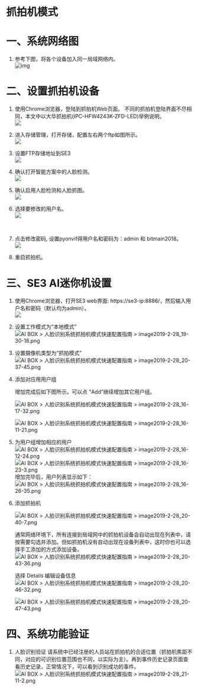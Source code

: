 # 抓拍机模式

# 一、系统网络图

1. 参考下图，将各个设备加入同一局域网络内。<br/>
   ![img](../../../imgs/wang-luo-zhua-pai-ji.png)<br/>

# 二、设置抓拍机设备

1. 使用Chrome浏览器，登陆到抓拍机Web页面。
   不同的抓拍机登陆界面不尽相同，本文中以大华抓拍机(IPC-HFW4243K-ZFD-LED)举例说明。<br/>
   ![](../../../imgs/image2019-2-28_20-52-29.png)<br/>

2. 进入存储管理，打开存储，配置左右两个ftp如图所示。<br/>
   ![](../../../imgs/image2019-3-7_14-19-30.png)<br/>

3. 设置FTP存储地址到SE3<br/>
   ![](../../../imgs/image2019-2-28_21-7-14.png)<br/>

4. 确认打开智能方案中的人脸检测。<br/>
   ![](../../../imgs/image2019-3-7_14-12-38.png)<br/>

5. 确认启用人脸检测和人脸抓图。<br/>
   ![](../../../imgs/image2019-3-7_14-20-47.png)<br/>

6. 选择要修改的用户名。<br/>
   ![](../../../imgs/image2019-3-6_16-11-36.png)

   <br/>
   
7. 点击修改密码, 设置pyonvif得用户名和密码为：admin 和 bitmain2018。<br/>
   ![](../../../imgs/image2019-3-7_17-32-46.png)<br/>

8. 重启抓拍机。

    



# 三、SE3 AI迷你机设置

1. 使用Chrome浏览器，打开SE3 web界面: https://se3-ip:8886/，然后输入用户名和密码（默认均为admin）。<br/>
   ![](../../../imgs/image2019-2-28_15-51-13.png)<br/>

2. 设置工作模式为“本地模式”<br/>
   ![AI BOX > 人脸识别系统抓拍机模式快速配置指南 > image2019-2-28_19-30-18.png](../../../imgs/image2019-2-28_19-30-18.png)<br/>

3. 设置摄像机类型为“抓拍模式”<br/>
   ![AI BOX > 人脸识别系统抓拍机模式快速配置指南 > image2019-2-28_20-37-45.png](../../../imgs/image2019-2-28_20-37-45.png)<br/>

4. 添加对应用用户组

   

   增加完成后如下图所示。可以点 “Add”继续增加其它用户组。<br/>

   ![AI BOX > 人脸识别系统抓拍机模式快速配置指南 > image2019-2-28_16-17-32.png](../../../imgs/image2019-2-28_16-17-32.png)<br/>

   ![AI BOX > 人脸识别系统抓拍机模式快速配置指南 > image2019-2-28_16-11-21.png](../../../imgs/image2019-2-28_16-11-21.png)<br/>

5. 为用户组增加相应的用户<br/>
   ![AI BOX > 人脸识别系统抓拍机模式快速配置指南 > image2019-2-28_16-12-24.png](../../../imgs/image2019-2-28_16-12-24.png)<br/>
   ![AI BOX > 人脸识别系统抓拍机模式快速配置指南 > image2019-2-28_16-23-3.png](../../../imgs/image2019-2-28_16-23-3.png)<br/>
   增加完毕后，用户列表显示如下：<br/>
   ![AI BOX > 人脸识别系统抓拍机模式快速配置指南 > image2019-2-28_16-26-35.png](../../../imgs/image2019-2-28_16-26-35.png)<br/>

6. 添加抓拍机<br/>

   ![AI BOX > 人脸识别系统抓拍机模式快速配置指南 > image2019-2-28_20-40-7.png](../../../imgs/image2019-2-28_20-40-7.png)<br/>

   通常网络环境下，所有连接到局域网中的抓拍机设备会自动出现在列表中，请按需要勾选并添加。但如抓拍机没有自动出现在设备列表中，这时你也可以选择手工添加的方式添加设备。<br/>
   ![AI BOX > 人脸识别系统抓拍机模式快速配置指南 > image2019-2-28_20-43-36.png](../../../imgs/image2019-2-28_20-43-36.png)<br/>

   选择 Details 编辑设备信息<br/>
   ![AI BOX > 人脸识别系统抓拍机模式快速配置指南 > image2019-2-28_20-46-32.png](../../../imgs/image2019-2-28_20-46-32.png)<br/>

   ![AI BOX > 人脸识别系统抓拍机模式快速配置指南 > image2019-2-28_20-47-43.png](../../../imgs/image2019-2-28_20-47-43.png)<br/>

# 四、系统功能验证

1. 人脸识别验证
   请系统中已经注册的人员站在抓拍机的合适位置（抓拍机焦距不同，对应的可识别位置范围也不同，以实际为主）。再到事件历史记录页面查看历史记录，正常情况下，可以看到识别成功的事件。<br/>
   ![AI BOX > 人脸识别系统抓拍机模式快速配置指南 > image2019-2-28_21-11-2.png](../../../imgs/151566441615_.pic_hd.jpg)<br/>